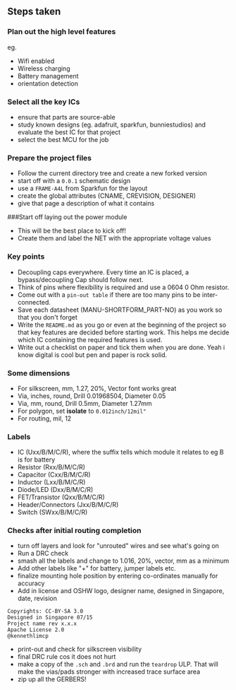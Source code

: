 Steps taken
---

### Plan out the high level features

eg.

- Wifi enabled
- Wireless charging
- Battery management
- orientation detection

### Select all the key ICs

- ensure that parts are source-able
- study known designs (eg. adafruit, sparkfun, bunniestudios) and evaluate the best IC for that project
- select the best MCU for the job

### Prepare the project files

- Follow the current directory tree and create a new forked version
- start off with a `0.0.1` schematic design
- use a `FRAME-A4L` from Sparkfun for the layout
- create the global attributes (CNAME, CREVISION, DESIGNER)
- give that page a description of what it contains

###Start off laying out the power module
- This will be the best place to kick off!
- Create them and label the NET with the appropriate voltage values

### Key points

- Decoupling caps everywhere. Every time an IC is placed, a bypass/decoupling Cap should follow next.
- Think of pins where flexibility is required and use a 0604 0 Ohm resistor.
- Come out with a `pin-out table` if there are too many pins to be inter-connected.
- Save each datasheet (MANU-SHORTFORM_PART-NO) as you work so that you don't forget
- Write the `README.md` as you go or even at the beginning of the project so that key features are decided before starting work. This helps me decide which IC containing the required features is used.
- Write out a checklist on paper and tick them when you are done. Yeah i know digital is cool but pen and paper is rock solid.

### Some dimensions

- For silkscreen, mm, 1.27, 20%, Vector font works great
- Via, inches, round, Drill 0.01968504, Diameter 0.05
- Via, mm, round, Drill 0.5mm, Diameter 1.27mm
- For polygon, set **isolate** to `0.012inch/12mil"`
- For routing, mil, 12

### Labels

- IC                (Uxx/B/M/C/R), where the suffix tells which module it relates to eg B is for battery
- Resistor          (Rxx/B/M/C/R)
- Capacitor         (Cxx/B/M/C/R)
- Inductor          (Lxx/B/M/C/R)
- Diode/LED         (Dxx/B/M/C/R)
- FET/Transistor    (Qxx/B/M/C/R)
- Header/Connectors (Jxx/B/M/C/R)
- Switch            (SWxx/B/M/C/R)


### Checks after initial routing completion

- turn off layers and look for "unrouted" wires and see what's going on
- Run a DRC check
- smash all the labels and change to 1.016, 20%, vector, mm as a minimum
- Add other labels like "+" for battery, jumper labels etc.
- finalize mounting hole position by entering co-ordinates manually for accuracy
- Add in license and OSHW logo, designer name, designed in Singapore, date, revision

```text
Copyrights: CC-BY-SA 3.0
Designed in Singapore 07/15
Project name rev x.x.x
Apache License 2.0
@kennethlimcp
````

- print-out and check for silkscreen visibility
- final DRC rule cos it does not hurt
- make a copy of the `.sch` and `.brd` and run the `teardrop` ULP. That will make the vias/pads stronger with increased trace surface area
- zip up all the GERBERS!
